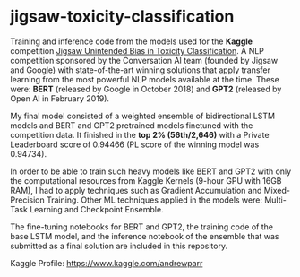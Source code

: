 # jigsaw-toxicity-classification

Training and inference code from the models used for the **Kaggle** competition [Jigsaw Unintended Bias in Toxicity Classification](https://www.kaggle.com/c/jigsaw-unintended-bias-in-toxicity-classification). A NLP competition sponsored by the Conversation AI team (founded by Jigsaw and Google) with state-of-the-art winning solutions that apply transfer learning from the most powerful NLP models available at the time. These were: **BERT** (released by Google in October 2018) and **GPT2** (released by Open AI in February 2019).  
  
My final model consisted of a weighted ensemble of bidirectional LSTM models and BERT and GPT2 pretrained models finetuned with the competition data. It finished in the **top 2% (56th/2,646)** with a Private Leaderboard score of 0.94466 (PL score of the winning model was 0.94734).  
  
In order to be able to train such heavy models like BERT and GPT2 with only the computational
resources from Kaggle Kernels (9-hour GPU with 16GB RAM), I had to apply techniques such as
Gradient Accumulation and Mixed-Precision Training. Other ML techniques applied in
the models were: Multi-Task Learning and Checkpoint Ensemble.
  
The fine-tuning notebooks for BERT and GPT2, the training code of the base LSTM model, and the inference notebook of the ensemble that was submitted as a final solution are included in this repository.  
  
Kaggle Profile: https://www.kaggle.com/andrewparr
